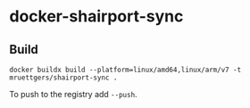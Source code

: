 # docker-shairport-sync

## Build

`docker buildx build --platform=linux/amd64,linux/arm/v7 -t mruettgers/shairport-sync .`

To push to the registry add `--push`.

